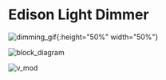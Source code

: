 # Edison Light Dimmer

![dimming_gif](https://github.com/Skitter-JP/Light_Dimmer/blob/main/Images/dimmer.gif?raw=true "Figure"){:height="50%" width="50%"}


![block_diagram](https://github.com/Skitter-JP/Light_Dimmer/blob/main/Images/Block-diagram.png?raw=true "Figure")

![v_mod](https://github.com/Skitter-JP/Light_Dimmer/blob/main/Images/voltage_regulator_mod.JPG?raw=true)

